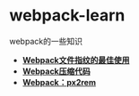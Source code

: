 # webpack-learn
webpack的一些知识

- [**Webpack文件指纹的最佳使用**](https://github.com/hubvue/webpack-learn/issues/1)
- [**Webpack压缩代码**](https://github.com/hubvue/webpack-learn/issues/2)
- [**Webpack：px2rem**](https://github.com/hubvue/webpack-learn/issues/3)
